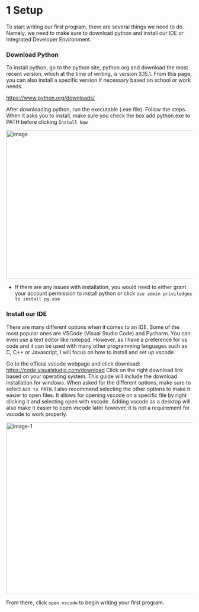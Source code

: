 # 1 Setup

To start writing our first program, there are several things we need to do. Namely, we need to make sure to download python and install our IDE or Integrated Developer Environment.

### Download Python
To install python, go to the python site, python.org and download the most recent version, which at the time of writing, is version 3.15.1. From this page, you can also install a specific version if necessary based on school or work needs.

https://www.python.org/downloads/

After downloading python, run the executable (.exe file). Follow the steps. When it asks you to install, make sure you check the box add python.exe to PATH before clicking `Install Now`

<img width="653" height="401" alt="image" src="https://github.com/user-attachments/assets/a2504dc1-a243-4f4d-9d1a-6cea633dcc47" />


- If there are any issues with installation, you would need to either grant your account permission to install python or click `Use admin priviledges to install py.exe`
### Install our IDE
There are many different options when it comes to an IDE. Some of the most popular ones are VSCode (Visual Studio Code) and Pycharm. You can even use a text editor like notepad. However, as I have a preference for vs code and it can be used with many other programming languages such as C, C++ or Javascript, I will focus on how to install and set up vscode.

Go to the official vscode webpage and click download: https://code.visualstudio.com/download
Click on the right download link based on your operating system. This guide will include the download installation for windows.
When asked for the different options, make sure to select `Add to PATH`. I also recommend selecting the other options to make it easier to open files. It allows for opening vscode on a specific file by right clicking it and selecting open with vscode. Adding vscode as a desktop will also make it easier to open vscode later however, it is not a requirement for vscode to work properly.

<img width="596" height="464" alt="image-1" src="https://github.com/user-attachments/assets/87559f7f-0b62-4d79-81b7-80acbe857c39" />


From there, click `open vscode` to begin writing your first program.

